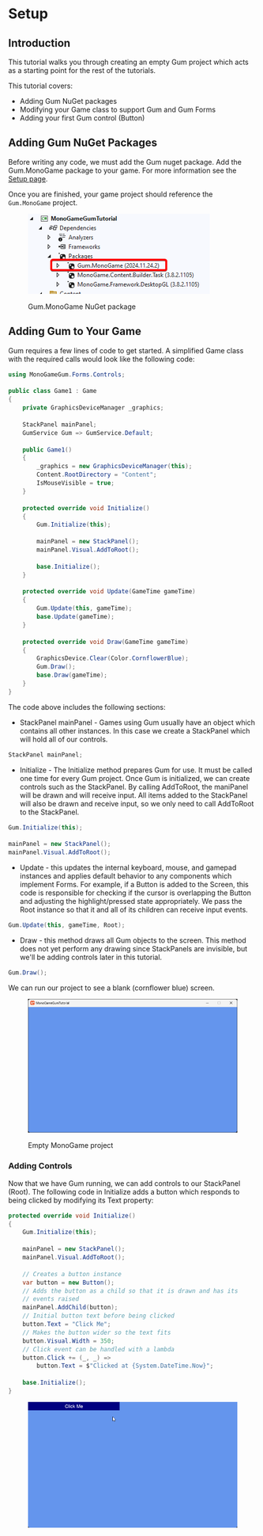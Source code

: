 # Setup

## Introduction

This tutorial walks you through creating an empty Gum project which acts as a starting point for the rest of the tutorials.&#x20;

This tutorial covers:

* Adding Gum NuGet packages
* Modifying your Game class to support Gum and Gum Forms
* Adding your first Gum control (Button)

## Adding Gum NuGet Packages

Before writing any code, we must add the Gum nuget package. Add the Gum.MonoGame package to your game. For more information see the [Setup page](https://docs.flatredball.com/gum/code/monogame/setup).

Once you are finished, your game project should reference the `Gum.MonoGame` project.

<figure><img src="../../../../.gitbook/assets/NuGetGum.png" alt=""><figcaption><p>Gum.MonoGame NuGet package</p></figcaption></figure>

## Adding Gum to Your Game

Gum requires a few lines of code to get started. A simplified Game class with the required calls would look like the following code:

```csharp
using MonoGameGum.Forms.Controls;

public class Game1 : Game
{
    private GraphicsDeviceManager _graphics;
    
    StackPanel mainPanel;
    GumService Gum => GumService.Default;
    
    public Game1()
    {
        _graphics = new GraphicsDeviceManager(this);
        Content.RootDirectory = "Content";
        IsMouseVisible = true;
    }

    protected override void Initialize()
    {
        Gum.Initialize(this);
            
        mainPanel = new StackPanel();
        mainPanel.Visual.AddToRoot();
        
        base.Initialize();
    }

    protected override void Update(GameTime gameTime)
    {
        Gum.Update(this, gameTime);
        base.Update(gameTime);
    }

    protected override void Draw(GameTime gameTime)
    {
        GraphicsDevice.Clear(Color.CornflowerBlue);
        Gum.Draw();
        base.Draw(gameTime);
    }
}
```

The code above includes the following sections:

* StackPanel mainPanel - Games using Gum usually have an object which contains all other instances. In this case we create a StackPanel which will hold all of our controls.&#x20;

```csharp
StackPanel mainPanel;
```

* Initialize - The Initialize method prepares Gum for use. It must be called one time for every Gum project. Once Gum is initialized, we can create controls such as the StackPanel.  By calling AddToRoot, the maniPanel will be drawn and will receive input. All items added to the StackPanel will also be drawn and receive input, so we only need to call AddToRoot to the StackPanel.

```csharp
Gum.Initialize(this);
            
mainPanel = new StackPanel();
mainPanel.Visual.AddToRoot();
```

* Update - this updates the internal keyboard, mouse, and gamepad instances and applies default behavior to any components which implement Forms. For example, if a Button is added to the Screen, this code is responsible for checking if the cursor is overlapping the Button and adjusting the highlight/pressed state appropriately. We pass the Root instance so that it and all of its children can receive input events.

```csharp
Gum.Update(this, gameTime, Root);
```

* Draw - this method draws all Gum objects to the screen. This method does not yet perform any drawing since StackPanels are invisible, but we'll be adding controls later in this tutorial.

```csharp
Gum.Draw();
```

We can run our project to see a blank (cornflower blue) screen.

<figure><img src="../../../../.gitbook/assets/image (2) (1).png" alt=""><figcaption><p>Empty MonoGame project</p></figcaption></figure>

### Adding Controls

Now that we have Gum running, we can add controls to our StackPanel (Root). The following code in Initialize adds a button which responds to being clicked by modifying its Text property:

```csharp
protected override void Initialize()
{
    Gum.Initialize(this);

    mainPanel = new StackPanel();
    mainPanel.Visual.AddToRoot();

    // Creates a button instance
    var button = new Button();
    // Adds the button as a child so that it is drawn and has its
    // events raised
    mainPanel.AddChild(button);
    // Initial button text before being clicked
    button.Text = "Click Me";
    // Makes the button wider so the text fits
    button.Visual.Width = 350;
    // Click event can be handled with a lambda
    button.Click += (_, _) =>
        button.Text = $"Clicked at {System.DateTime.Now}";

    base.Initialize();
}
```

<figure><img src="../../../../.gitbook/assets/13_07 53 14.gif" alt=""><figcaption></figcaption></figure>
